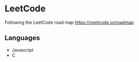 # LeetCode
Following the LeetCode road map https://neetcode.io/roadmap

## Languages
- Javascript
- C